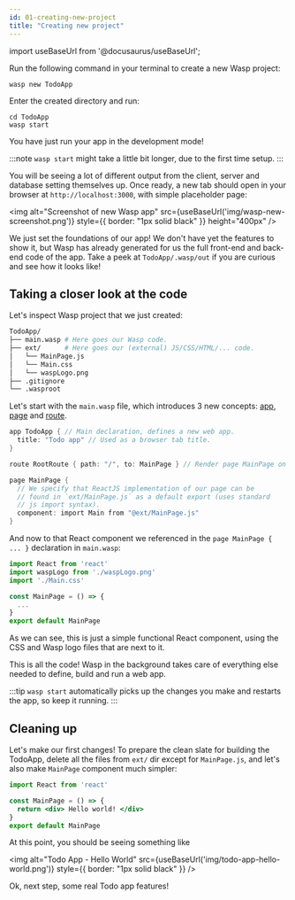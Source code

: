 ```yaml
---
id: 01-creating-new-project
title: "Creating new project"
---
```


import useBaseUrl from '@docusaurus/useBaseUrl';

Run the following command in your terminal to create a new Wasp project:
```shell-session
wasp new TodoApp
```
Enter the created directory and run:
```shell-session
cd TodoApp
wasp start
```
You have just run your app in the development mode!

:::note
`wasp start` might take a little bit longer, due to the first time setup.
:::

You will be seeing a lot of different output from the client, server and database setting themselves up.
Once ready, a new tab should open in your browser at `http://localhost:3000`, with simple placeholder page:

<img alt="Screenshot of new Wasp app"
     src={useBaseUrl('img/wasp-new-screenshot.png')}
     style={{ border: "1px solid black" }}
     height="400px"
/>

We just set the foundations of our app! We don't have yet the features to show it, but Wasp has already generated for us the full front-end and back-end code of the app. Take a peek at `TodoApp/.wasp/out` if you are curious and see how it looks like!

## Taking a closer look at the code

Let's inspect Wasp project that we just created:
```bash
TodoApp/
├── main.wasp # Here goes our Wasp code.
├── ext/      # Here goes our (external) JS/CSS/HTML/... code.
│   └── MainPage.js
│   └── Main.css
│   └── waspLogo.png
├── .gitignore
└── .wasproot
```

Let's start with the `main.wasp` file, which introduces 3 new concepts:
[app](language/features.md#app),
[page](language/features.md#page) and
[route](language/features.md#route).

```c title="main.wasp"
app TodoApp { // Main declaration, defines a new web app.
  title: "Todo app" // Used as a browser tab title.
}

route RootRoute { path: "/", to: MainPage } // Render page MainPage on url `/` (default url).

page MainPage {
  // We specify that ReactJS implementation of our page can be
  // found in `ext/MainPage.js` as a default export (uses standard
  // js import syntax).
  component: import Main from "@ext/MainPage.js"
}
```

And now to that React component we referenced in the `page MainPage { ... }` declaration in `main.wasp`:
```jsx title="ext/MainPage.js"
import React from 'react'
import waspLogo from './waspLogo.png'
import './Main.css'

const MainPage = () => {
  ...
}
export default MainPage
```
As we can see, this is just a simple functional React component, using the CSS and Wasp logo files that are next to it.

This is all the code!
Wasp in the background takes care of everything else needed to define, build and run a web app.

:::tip
`wasp start` automatically picks up the changes you make and restarts the app, so keep it running.
:::

## Cleaning up

Let's make our first changes!
To prepare the clean slate for building the TodoApp, delete all the files from `ext/` dir except for `MainPage.js`, and let's also make `MainPage` component much simpler:

```jsx title="ext/MainPage.js"
import React from 'react'

const MainPage = () => {
  return <div> Hello world! </div>
}
export default MainPage
```

At this point, you should be seeing something like

<img alt="Todo App - Hello World"
     src={useBaseUrl('img/todo-app-hello-world.png')}
     style={{ border: "1px solid black" }}
/>

Ok, next step, some real Todo app features!
